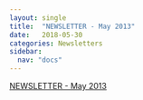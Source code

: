 ```yaml
---
layout: single
title:  "NEWSLETTER - May 2013"
date:   2018-05-30
categories: Newsletters
sidebar:
  nav: "docs"
---
```


[NEWSLETTER -  May 2013]({{site.baseurl}}/assets/files/BSPR_Newsletter-May_2013.pdf)

